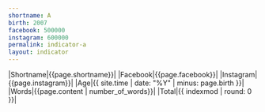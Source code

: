 ```yaml
---
shortname: A
birth: 2007
facebook: 500000
instagram: 600000
permalink: indicator-a
layout: indicator
---
```


|Shortname|{{page.shortname}}|
|Facebook|{{page.facebook}}|
|Instagram|{{page.instagram}}|
|Age|{{ site.time | date: "%Y" | minus: page.birth }}|
|Words|{{page.content | number_of_words}}|
|Total|{{ indexmod | round: 0 }}|
